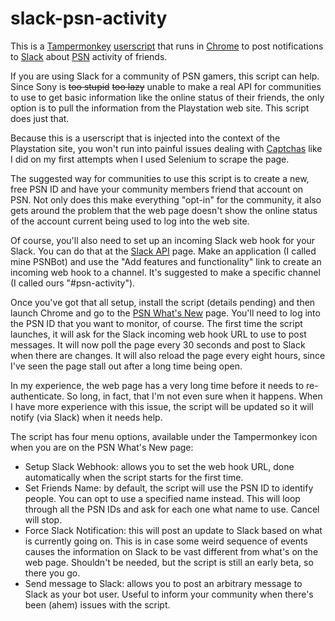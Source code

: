 # slack-psn-activity
This is a [Tampermonkey](https://tampermonkey.net) [userscript](https://en.wikipedia.org/wiki/Userscript) that runs in [Chrome](https://www.google.com/chrome/) to post notifications to [Slack](https://www.slack.com) about [PSN](https://www.playstation.com) activity of friends.

If you are using Slack for a community of PSN gamers, this script can help. Since Sony is ~~too stupid~~ ~~too lazy~~ unable to make a real API for communities to use to get basic information like the online status of their friends, the only option is to pull the information from the Playstation web site. This script does just that.

Because this is a userscript that is injected into the context of the Playstation site, you won't run into painful issues dealing with [Captchas](https://axesslab.com/captchas-suck/) like I did on my first attempts when I used Selenium to scrape the page.

The suggested way for communities to use this script is to create a new, free PSN ID and have your community members friend that account on PSN. Not only does this make everything "opt-in" for the community, it also gets around the problem that the web page doesn't show the online status of the account current being used to log into the web site.

Of course, you'll also need to set up an incoming Slack web hook for your Slack. You can do that at the [Slack API](https://api.slack.com) page. Make an application (I called mine PSNBot) and use the "Add features and functionality" link to create an incoming web hook to a channel. It's suggested to make a specific channel (I called ours "#psn-activity").

Once you've got that all setup, install the script (details pending) and then launch Chrome and go to the [PSN What's New](https://my.playstation.com/whatsnew) page. You'll need to log into the PSN ID that you want to monitor, of course. The first time the script launches, it will ask for the Slack incoming web hook URL to use to post messages. It will now poll the page every 30 seconds and post to Slack when there are changes. It will also reload the page every eight hours, since I've seen the page stall out after a long time being open.

In my experience, the web page has a very long time before it needs to re-authenticate. So long, in fact, that I'm not even sure when it happens. When I have more experience with this issue, the script will be updated so it will notify (via Slack) when it needs help.

The script has four menu options, available under the Tampermonkey icon when you are on the PSN What's New page:

  * Setup Slack Webhook: allows you to set the web hook URL, done automatically when the script starts for the first time.
  * Set Friends Name: by default, the script will use the PSN ID to identify people. You can opt to use a specified name instead. This will loop through all the PSN IDs and ask for each one what name to use. Cancel will stop.
  * Force Slack Notification: this will post an update to Slack based on what is currently going on. This is in case some weird sequence of events causes the information on Slack to be vast different from what's on the web page. Shouldn't be needed, but the script is still an early beta, so there you go.
  * Send message to Slack: allows you to post an arbitrary message to Slack as your bot user. Useful to inform your community when there's been (ahem) issues with the script.
